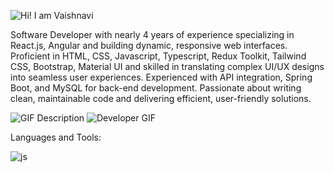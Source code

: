 ![Hi! I am Vaishnavi](https://github.com/user-attachments/assets/becd41d1-fcc2-42da-a4e6-80a642112c14)

Software Developer with nearly 4 years of experience specializing in React.js, Angular and building dynamic, responsive web interfaces. Proficient in HTML, CSS, Javascript, Typescript, Redux Toolkit, Tailwind CSS, Bootstrap, Material UI and skilled in translating complex UI/UX designs into seamless user experiences. Experienced with API integration, Spring Boot, and MySQL for back-end development. Passionate about writing clean, maintainable code and delivering efficient, user-friendly solutions.


![GIF Description](https://media.giphy.com/media/YULPJoecGetvtOm1H0/giphy.gif) ![Developer GIF](https://media.giphy.com/media/SQTSmiJl0uKoZNdv1T/giphy.gif)


Languages and Tools: 

![js](https://github.com/user-attachments/assets/b82cabdb-0b15-4ccb-b6f7-c275ab50c2d8)
